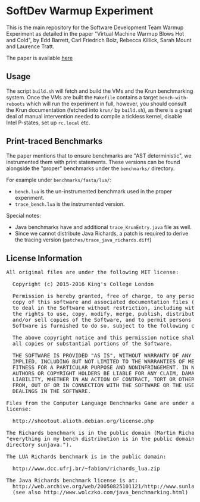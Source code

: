 # SoftDev Warmup Experiment

This is the main repository for the Software Development Team Warmup Experiment
as detailed in the paper "Virtual Machine Warmup Blows Hot and Cold", by Edd
Barrett, Carl Friedrich Bolz, Rebecca Killick, Sarah Mount and Laurence Tratt.

The paper is available [here](http://arxiv.org/abs/1602.00602)


## Usage

The script `build.sh` will fetch and build the VMs and the Krun benchmarking
system. Once the VMs are built the `Makefile` contains a target
`bench-with-reboots` which will run the experiment in full, however, you should
consult the Krun documentation (fetched into `krun/` by `build.sh`), as there
is a great deal of manual intervention needed to compile a tickless kernel,
disable Intel P-states, set up `rc.local` etc.

## Print-traced Benchmarks

The paper mentions that to ensure benchmarks are "AST deterministic",  we
instrumented them with print statements. These versions can be found alongside
the "proper" benchmarks under the `benchmarks/` directory.

For example under `benchmarks/fasta/lua/`:

 * `bench.lua` is the un-instrumented benchmark used in the proper experiment.
 * `trace_bench.lua` is the instrumented version.

Special notes:

 * Java benchmarks have and additional `trace_KrunEntry.java` file as well.
 * Since we cannot distribute Java Richards, a patch is required to derive the
   tracing version (`patches/trace_java_richards.diff`)

## License Information

<pre>
All original files are under the following MIT license:

  Copyright (c) 2015-2016 King's College London

  Permission is hereby granted, free of charge, to any person obtaining a
  copy of this software and associated documentation files (the "Software"),
  to deal in the Software without restriction, including without limitation
  the rights to use, copy, modify, merge, publish, distribute, sublicense,
  and/or sell copies of the Software, and to permit persons to whom the
  Software is furnished to do so, subject to the following conditions:

  The above copyright notice and this permission notice shall be included in
  all copies or substantial portions of the Software.

  THE SOFTWARE IS PROVIDED "AS IS", WITHOUT WARRANTY OF ANY KIND, EXPRESS OR
  IMPLIED, INCLUDING BUT NOT LIMITED TO THE WARRANTIES OF MERCHANTABILITY,
  FITNESS FOR A PARTICULAR PURPOSE AND NONINFRINGEMENT. IN NO EVENT SHALL THE
  AUTHORS OR COPYRIGHT HOLDERS BE LIABLE FOR ANY CLAIM, DAMAGES OR OTHER
  LIABILITY, WHETHER IN AN ACTION OF CONTRACT, TORT OR OTHERWISE, ARISING
  FROM, OUT OF OR IN CONNECTION WITH THE SOFTWARE OR THE USE OR OTHER
  DEALINGS IN THE SOFTWARE.

Files from the Computer Language Benchmarks Game are under a revised BSD
license:

  http://shootout.alioth.debian.org/license.php

The Richards benchmark is in the public domain (Martin Richards confirmed
"everything in my bench distribution is in the public domain except for the
directory sunjava.").

The LUA Richards benchmark is in the public domain:

  http://www.dcc.ufrj.br/~fabiom/richards_lua.zip

The Java Richards benchmark license is at:
  http://web.archive.org/web/20050825101121/http://www.sunlabs.com/people/mario/java_benchmarking/index.html
  (see also http://www.wolczko.com/java_benchmarking.html)
<pre>
